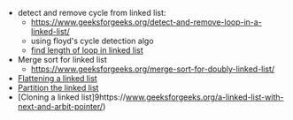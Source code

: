 - detect and remove cycle from linked list:
	- https://www.geeksforgeeks.org/detect-and-remove-loop-in-a-linked-list/
	- using floyd's cycle detection algo
	- [find length of loop in linked list](https://www.geeksforgeeks.org/problems/find-length-of-loop/1?itm_source=geeksforgeeks&itm_medium=article&itm_campaign=practice_card)
- Merge sort for linked list
	- https://www.geeksforgeeks.org/merge-sort-for-doubly-linked-list/
- [Flattening a linked list](https://www.geeksforgeeks.org/flattening-a-linked-list/)
- [Partition the linked list](https://www.geeksforgeeks.org/partitioning-a-linked-list-around-a-given-value-and-keeping-the-original-order/)
- [Cloning a linked list]9https://www.geeksforgeeks.org/a-linked-list-with-next-and-arbit-pointer/)
